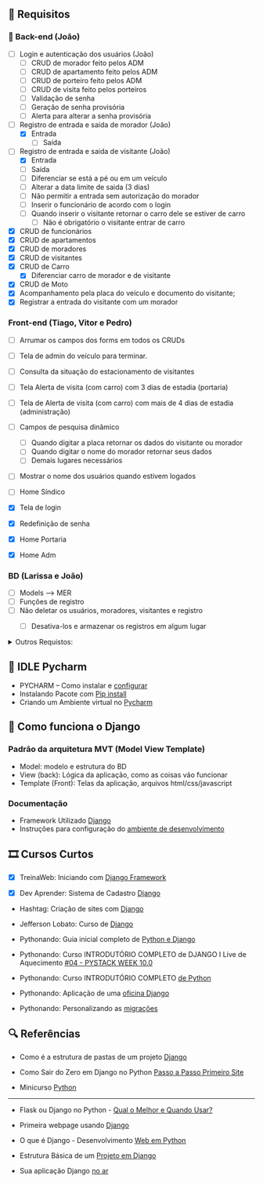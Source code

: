 ## 📢 Requisitos


### 🚨 Back-end (João)
- [ ]  Login e autenticação dos usuários (João)
      - [ ] CRUD de morador feito pelos ADM
      - [ ] CRUD de apartamento feito pelos ADM
      - [ ] CRUD de porteiro feito pelos ADM
      - [ ] CRUD de visita feito pelos porteiros
      - [ ] Validação de senha
      - [ ] Geração de senha provisória
      - [ ] Alerta para alterar a senha provisória

- [ ]  Registro de entrada e saida de morador (João)
      - [x] Entrada
        - [ ] Saída
  
- [ ]  Registro de entrada e saida de visitante (João)
      - [x] Entrada
      - [ ] Saída
      - [ ] Diferenciar se está a pé ou em um veículo
      - [ ] Alterar a data limite de saida (3 dias)
      - [ ] Não permitir a entrada sem autorização do morador
      - [ ] Inserir o funcionário de acordo com o login 
      - [ ] Quando inserir o visitante retornar o carro dele se estiver de carro
        - [ ] Não é obrigatório o visitante entrar de carro

- [x]  CRUD de funcionários
- [x]  CRUD de apartamentos
- [x]  CRUD de moradores 
- [x]  CRUD de visitantes
- [x]  CRUD de Carro
   - [x] Diferenciar carro de morador e de visitante
- [x]  CRUD de Moto
- [x]  Acompanhamento pela placa do veículo e documento do visitante;
- [x]  Registrar a entrada do visitante com um morador

### Front-end  (Tiago, Vitor e Pedro)
   - [ ]  Arrumar os campos dos forms em todos os CRUDs 
   - [ ]  Tela de admin do veículo para terminar.
   - [ ]  Consulta da situação do estacionamento de visitantes
   - [ ]  Tela Alerta de visita (com carro) com 3 dias de estadia (portaria)
   - [ ]  Tela de Alerta de visita (com carro) com mais de 4 dias de estadia (administração)
   - [ ]  Campos de pesquisa dinâmico
        - [ ]  Quando digitar a placa retornar os dados do visitante ou morador
        - [ ]  Quando digitar o nome do morador retornar seus dados
        - [ ]  Demais lugares necessários
   - [ ]  Mostrar o nome dos usuários quando estivem logados
   - [ ]  Home Síndico
   - [x]  Tela de login
   - [x]  Redefinição de senha
   - [x]  Home Portaria
   - [x]  Home Adm
   

### BD (Larissa e João)
- [ ]  Models --> MER
- [ ]  Funções de registro
- [ ]  Não deletar os usuários, moradores, visitantes e registro
   - [ ] Desativa-los e armazenar os registros em algum lugar


<details>

<summary> Outros Requistos: </summary>

- Nobreak para os computadores
  
- Requisitos funcionais e não funcionais: o que são, [diferenças e exemplos](https://querobolsa.com.br/revista/requisitos-funcionais-e-nao-funcionais)

- Requisitos Funcionais e Requisitos Não Funcionais do [Surpreendente ChatGPT](https://giganteconsultoria.com.br/2023/04/09/requisitos-funcionais-e-requisitos-nao-funcionais-do-surpreendente-chatgpt/)


 Requisitos de Produto Final (não oficial)

- Tempo de consulta de cadastro menor ou igual a 10 segundos
- Segurança logout do sistema a cada saída, troca de plantão (a cada 12h), troca de funcionário
- Dificuldade de uso do sistema: nível médio
- Limite de 3 tentativas para inserção da senha

</details>

## 📝 IDLE Pycharm

- PYCHARM – Como instalar e [configurar](https://www.hashtagtreinamentos.com/pycharm-python?gad_source=1&gclid=CjwKCAjw5v2wBhBrEiwAXDDoJfM3oHcCfQ7RzryHcNdJ0cbHfaMopiIaosGDTPNCWg8fv_nKHlYiPBoCSdwQAvD_BwE)
- Instalando Pacote com [Pip install](https://www.treinaweb.com.br/blog/como-instalar-um-pacote-com-pip-e-utiliza-lo-em-seu-projeto)
-  Criando um Ambiente virtual no [Pycharm](https://www.youtube.com/watch?v=n_yRhe37Yt4)

## 📒 Como funciona o Django
### Padrão da arquitetura MVT (Model View Template)

- Model: modelo e estrutura do BD
- View (back): Lógica da aplicação, como as coisas vão funcionar
- Template (Front): Telas da aplicação, arquivos html/css/javascript

### Documentação
- Framework Utilizado [Django](https://www.djangoproject.com)
- Instruções para configuração do [ambiente de desenvolvimento](https://github.com/treinaweb/treinaweb-youtube-introducao-ao-django/tree/main)


## 🎞️ Cursos Curtos

- [x] TreinaWeb: Iniciando com [Django Framework](https://www.youtube.com/watch?v=rwSHQqQWGnI&list=PLZ5WLsqE1WPGPA0Z0H1XB8P6UwgTHOSaf)

- [x] Dev Aprender: Sistema de Cadastro [Django](https://www.youtube.com/watch?v=-m5ywU8SW9E)

- Hashtag: Criação de sites com [Django](https://pages.hashtagtreinamentos.com/serie-criacaosites-django-python?blog=1n4033rer&video=3dep762tr)

- Jefferson Lobato: Curso de [Django](https://www.youtube.com/watch?v=ZNFVFTqaL60&list=PLLVddSbilcumgeyk0z6ko5U_FYPfbRO2C)

- Pythonando: Guia inicial completo de [Python e Django](https://www.youtube.com/watch?v=YW113aC8TII)

- Pythonando: Curso INTRODUTÓRIO COMPLETO de DJANGO I Live de Aquecimento [#04 - PYSTACK WEEK 10.0](https://www.youtube.com/watch?v=w5So_Ih7r9M&list=TLPQMjEwNDIwMjSAOgkjVR5oOQ&index=5)

- Pythonando: Curso INTRODUTÓRIO COMPLETO [de Python](https://www.youtube.com/watch?v=y8l_fbmJbqY&list=TLPQMjEwNDIwMjSAOgkjVR5oOQ&index=6&pp=gAQBiAQB)
	
- Pythonando: Aplicação de uma [oficina Django](https://www.youtube.com/watch?v=pNlHlhWDpV0&list=TLPQMjEwNDIwMjSAOgkjVR5oOQ&index=7&pp=gAQBiAQB)

- Pythonando: Personalizando as [migrações](https://www.youtube.com/watch?v=reAwhiFo4XM)


## 🔍 Referências

- Como é a estrutura de pastas de um projeto [Django](https://www.youtube.com/watch?v=PHZjZODh9gU)

- Como Sair do Zero em Django no Python [Passo a Passo Primeiro Site](https://www.youtube.com/watch?v=DNGI5aD9MJs)

- Minicurso [Python](https://pages.hashtagtreinamentos.com/minicurso-python-automacao-obrigado?blog=1n4033rer&video=3dep762tr)

-------------------------------------
- Flask ou Django no Python - [Qual o Melhor e Quando Usar?](https://www.youtube.com/watch?v=Bf12xA4PP_k)

- Primeira webpage usando [Django](https://www.youtube.com/watch?v=ao8pCrRqKOs)

- O que é Django - Desenvolvimento [Web em Python](https://www.youtube.com/watch?v=1SgIkOczqFY&list=TLPQMTcwNDIwMjS4sHECBwSLVA&index=2)

- Estrutura Básica de um [Projeto em Django](https://www.youtube.com/watch?v=-nTJz0dA7As)

- Sua aplicação Django [no ar](https://www.youtube.com/watch?v=ZBstiRvHX7w)
